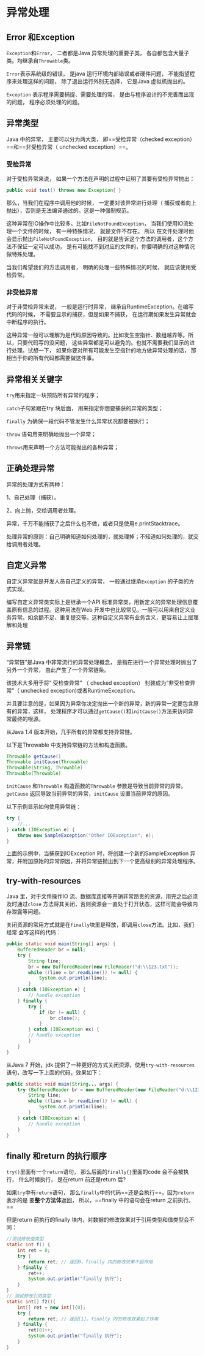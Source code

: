 # 异常处理

## Error 和Exception

`Exception`和`Error`， ⼆者都是Java 异常处理的重要⼦类， 各⾃都包含⼤量⼦类。均继承自`Throwable`类。

`Error`表⽰系统级的错误， 是java 运⾏环境内部错误或者硬件问题， 不能指望程序来处理这样的问题， 除了退出运⾏外别⽆选择， 它是Java 虚拟机抛出的。

`Exception` 表⽰程序需要捕捉、需要处理的常， 是由与程序设计的不完善⽽出现的问题， 程序必须处理的问题。

## 异常类型

Java 中的异常， 主要可以分为两⼤类， 即==受检异常（checked exception）==和==非受检异常（ unchecked exception）==。

### 受检异常

对于受检异常来说， 如果⼀个⽅法在声明的过程中证明了其要有受检异常抛出：

```java
public void test() throws new Exception{ }
```

那么，当我们在程序中调⽤他的时候， ⼀定要对该异常进⾏处理（ 捕获或者向上抛出），否则是⽆法编译通过的。这是⼀种强制规范。

这种异常在IO操作中⽐较多。⽐如`FileNotFoundException`， 当我们使⽤IO流处理⼀个⽂件的时候， 有⼀种特殊情况， 就是⽂件不存在。 所以 在⽂件处理时他会显⽰抛出`FileNotFoundException`， ⽬的就是告诉这个⽅法的调⽤者，这个⽅法不保证⼀定可以成功， 是有可能找不到对应的⽂件的，你要明确的对这种情况做特殊处理。

当我们希望我们的⽅法调⽤者， 明确的处理⼀些特殊情况的时候， 就应该使⽤受检异常。

### 非受检异常

对于⾮受检异常来说， ⼀般是运⾏时异常， 继承⾃RuntimeException。在编写代码的时候， 不需要显⽰的捕获，但是如果不捕获， 在运⾏期如果发⽣异常就会中断程序的执⾏。

这种异常⼀般可以理解为是代码原因导致的。⽐如发⽣空指针、数组越界等。所以，只要代码写的没问题， 这些异常都是可以避免的。也就不需要我们显⽰的进⾏处理。试想⼀下， 如果你要对所有可能发⽣空指针的地⽅做异常处理的话， 那相当于你的所有代码都需要做这件事。

## 异常相关关键字

`try`⽤来指定⼀块预防所有异常的程序；

`catch`⼦句紧跟在try 块后⾯， ⽤来指定你想要捕获的异常的类型；

`finally` 为确保⼀段代码不管发⽣什么异常状况都要被执⾏；

`throw` 语句⽤来明确地抛出⼀个异常；

`throws`⽤来声明⼀个⽅法可能抛出的各种异常；



## 正确处理异常

异常的处理⽅式有两种：

1、⾃⼰处理（捕获）。

2、向上抛，交给调⽤者处理。

异常，千万不能捕获了之后什么也不做，或者只是使⽤e.printStacktrace。

处理异常的原则：自己明确知道如何处理的，就处理掉；不知道如何处理的，就交给调⽤者处理。



## 自定义异常

⾃定义异常就是开发人员⾃⼰定义的异常， ⼀般通过继承`Exception` 的⼦类的⽅式实现。

编写⾃定义异常类实际上是继承⼀个API 标准异常类，⽤新定义的异常处理信息覆盖原有信息的过程。这种⽤法在Web 开发中也⽐较常见，一般可以⽤来⾃定义业务异常。如余额不⾜、重复提交等。这种⾃定义异常有业务含义，更容易让上层理解和处理



## 异常链

“异常链”是Java 中⾮常流⾏的异常处理概念， 是指在进⾏⼀个异常处理时抛出了另外⼀个异常， 由此产⽣了⼀个异常链条。

该技术⼤多⽤于将“ 受检查异常” （ checked exception） 封装成为“⾮受检查异常”（ unchecked exception)或者RuntimeException。

并且要注意的是，如果因为异常你决定抛出⼀个新的异常，新的异常⼀定要包含原有的异常，这样， 处理程序才可以通过`getCause()`和`initCause()`⽅法来访问异常最终的根源。

从Java 1.4 版本开始，几乎所有的异常都支持异常链。

以下是Throwable 中支持异常链的方法和构造函数。

```java
Throwable getCause()
Throwable initCause(Throwable)
Throwable(String, Throwable)
Throwable(Throwable)
```

`initCause` 和`Throwable` 构造函数的`Throwable` 参数是导致当前异常的异常。`getCause` 返回导致当前异常的异常，`initCause` 设置当前异常的原因。

以下示例显示如何使用异常链：

```java
try {
    //...
} catch (IOException e) {
	throw new SampleException("Other IOException", e);
}
```

上面的示例中，当捕获到IOException 时，将创建一个新的SampleException 异常，并附加原始的异常原因，并将异常链抛出到下一个更高级别的异常处理程序。

## try-with-resources

Java 里，对于文件操作IO 流、数据库连接等开销非常昂贵的资源，用完之后必须及时通过`close` 方法将其关闭，否则资源会一直处于打开状态，这样可能会导致内存泄露等问题。

关闭资源的常用方式就是在`finally`块里是释放，即调用`close`方法。比如，我们经常
会写这样的代码：

```java
public static void main(String[] args) {
	BufferedReader br = null;
    try {
        String line;
        br = new BufferedReader(new FileReader("d:\\123.txt"));
        while ((line = br.readLine()) != null) {
        	System.out.println(line);
    	}
	} catch (IOException e) {
		// handle exception
	} finally {
        try {
            if (br != null) {
                br.close();
        	}
		} catch (IOException ex) {
        // handle exception
        }
    }
}
```

从Java 7 开始，jdk 提供了一种更好的方式关闭资源，使用`try-with-resources`语句，改写一下上面的代码，效果如下：

```java
public static void main(String... args) {
    try (BufferedReader br = new BufferedReader(new FileReader("d:\\123.txt"))) {
    	String line;
        while ((line = br.readLine()) != null) {
        	System.out.println(line);
        }
    } catch (IOException e) {
    	// handle exception
    }
}
```

## finally 和return 的执行顺序

`try()`⾥⾯有⼀个`return`语句， 那么后⾯的`finally{}`⾥⾯的code 会不会被执⾏， 什么时候执⾏， 是在return 前还是return 后?

如果`try`中有`return`语句， 那么`finally`中的代码==还是会执⾏==。因为`return`表⽰的是
要**整个⽅法体**返回， 所以，==finally 中的语句会在return 之前执⾏。==

但是return 前执行的finally 块内，对数据的修改效果对于引用类型和值类型会不同：

```java
//测试修改值类型
static int f() {
    int ret = 0;
    try {
    	return ret; // 返回0，finally 内的修改效果不起作用
    } finally {
        ret++;
        System.out.println("finally 执行");
    }
} 
// 测试修改引用类型
static int[] f2(){
    int[] ret = new int[]{0};
    try {
    	return ret; // 返回[1]，finally 内的修改效果起了作用
    } finally {
        ret[0]++;
        System.out.println("finally 执行");
    }
}
```



